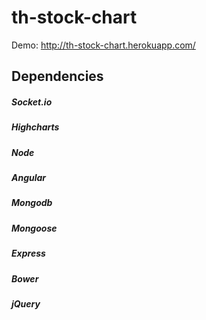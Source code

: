 # th-stock-chart

Demo: http://th-stock-chart.herokuapp.com/

## Dependencies
##### Socket.io
##### Highcharts
##### Node
##### Angular
##### Mongodb
##### Mongoose
##### Express
##### Bower
##### jQuery


